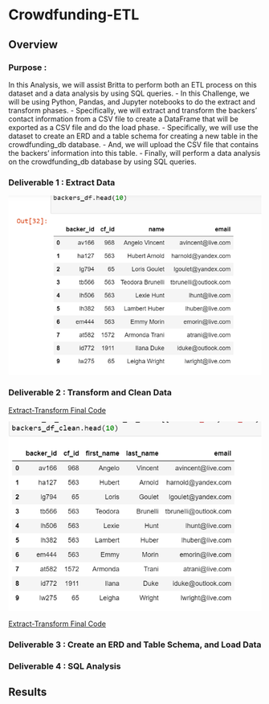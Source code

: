 # Crowdfunding-ETL
## Overview
### Purpose :
In this Analysis, we will assist Britta to perform both an ETL process on this dataset and a data analysis by using SQL queries.
     - In this Challenge, we will be using Python, Pandas, and Jupyter notebooks to do the extract and transform phases. 
     - Specifically, we will extract and transform the backers’ contact information from a CSV file to create a DataFrame that will be exported as a CSV file and              do the load phase. 
     - Specifically, we will use the dataset to create an ERD and a table schema for creating a new table in the crowdfunding_db database.
     - And, we will upload the CSV file that contains the backers’ information into this table. 
     - Finally, will perform a data analysis on the crowdfunding_db database by using SQL queries.
    
### Deliverable 1 : Extract Data

![Test Image](/Resources/backers_df.png)

### Deliverable 2 : Transform and Clean Data

[Extract-Transform Final Code](Extract-Transform_final_code.ipynb)

![Test Image](/Resources/backers_df_clean.png)

[Extract-Transform Final Code](Extract-Transform_final_code.ipynb)


### Deliverable 3 : Create an ERD and Table Schema, and Load Data
### Deliverable 4 : SQL Analysis
## Results 
